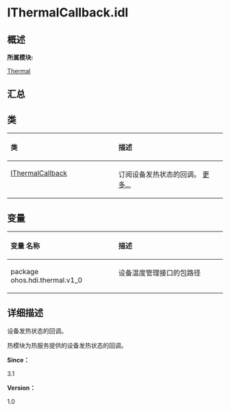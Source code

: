 # IThermalCallback.idl<a name="ZH-CN_TOPIC_0000001290840940"></a>

## **概述**<a name="section1886289901083932"></a>

**所属模块:**

[Thermal](thermal.md)

## **汇总**<a name="section682149452083932"></a>

## 类<a name="nested-classes"></a>

<a name="table1247879220083932"></a>
<table><thead align="left"><tr id="row55959068083932"><th class="cellrowborder" valign="top" width="50%" id="mcps1.1.3.1.1"><p id="p1365545139083932"><a name="p1365545139083932"></a><a name="p1365545139083932"></a>类</p>
</th>
<th class="cellrowborder" valign="top" width="50%" id="mcps1.1.3.1.2"><p id="p2127773680083932"><a name="p2127773680083932"></a><a name="p2127773680083932"></a>描述</p>
</th>
</tr>
</thead>
<tbody><tr id="row1648346098083932"><td class="cellrowborder" valign="top" width="50%" headers="mcps1.1.3.1.1 "><p id="p369581685083931"><a name="p369581685083931"></a><a name="p369581685083931"></a><a href="interface_i_thermal_callback.md">IThermalCallback</a></p>
</td>
<td class="cellrowborder" valign="top" width="50%" headers="mcps1.1.3.1.2 "><p id="p1124230576083931"><a name="p1124230576083931"></a><a name="p1124230576083931"></a>订阅设备发热状态的回调。 <a href="interface_i_thermal_callback.md">更多...</a></p>
</td>
</tr>
</tbody>
</table>

## 变量<a name="var-members"></a>

<a name="table482817705083932"></a>
<table><thead align="left"><tr id="row549028302083932"><th class="cellrowborder" valign="top" width="50%" id="mcps1.1.3.1.1"><p id="p104270430083932"><a name="p104270430083932"></a><a name="p104270430083932"></a>变量 名称</p>
</th>
<th class="cellrowborder" valign="top" width="50%" id="mcps1.1.3.1.2"><p id="p733156114083932"><a name="p733156114083932"></a><a name="p733156114083932"></a>描述</p>
</th>
</tr>
</thead>
<tbody><tr id="row595626240083932"><td class="cellrowborder" valign="top" width="50%" headers="mcps1.1.3.1.1 "><p id="p14796448172411"><a name="p14796448172411"></a><a name="p14796448172411"></a>package ohos.hdi.thermal.v1_0</p>
</td>
<td class="cellrowborder" valign="top" width="50%" headers="mcps1.1.3.1.2 "><p id="p346903012185"><a name="p346903012185"></a><a name="p346903012185"></a>设备温度管理接口的包路径</p>
</td>
</tr>
</tbody>
</table>

## **详细描述**<a name="section1422279482083932"></a>

设备发热状态的回调。

热模块为热服务提供的设备发热状态的回调。

**Since：**

3.1

**Version：**

1.0

